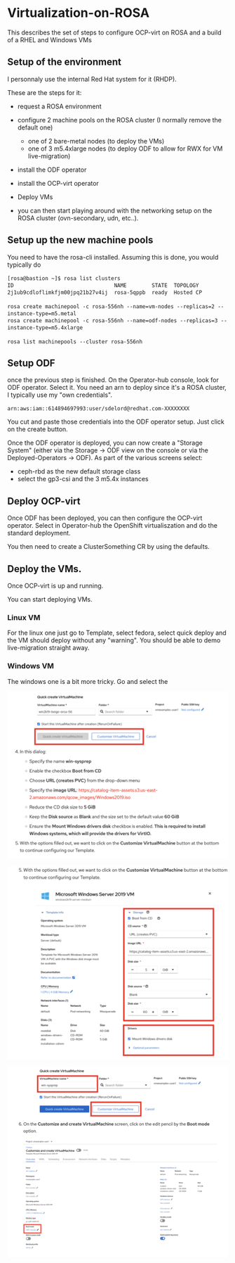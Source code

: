 # Virtualization-on-ROSA
This describes the set of steps to configure OCP-virt on ROSA and a build of a RHEL and Windows VMs



## Setup of the environment

I personnaly use the internal Red Hat system for it (RHDP).

These are the steps for it:
 - request a ROSA environment
 - configure 2 machine pools on the ROSA cluster (I normally remove the default one)
   - one of 2 bare-metal nodes (to deploy the VMs)
   - one of 3 m5.4xlarge nodes (to deploy ODF to allow for RWX for VM live-migration)

- install the ODF operator
- install the OCP-virt operator
- Deploy VMs
- you can then start playing around with the networking setup on the ROSA cluster (ovn-secondary, udn, etc..).


## Setup up the new machine pools

You need to have the rosa-cli installed.
Assuming this is done, you would typically do

```
[rosa@bastion ~]$ rosa list clusters
ID                                NAME        STATE  TOPOLOGY
2j1ub9cdloflimkfjm00jpq21b27v4ij  rosa-5qppb  ready  Hosted CP

rosa create machinepool -c rosa-556nh --name=vm-nodes --replicas=2 --instance-type=m5.metal
rosa create machinepool -c rosa-556nh --name=odf-nodes --replicas=3 --instance-type=m5.4xlarge

rosa list machinepools --cluster rosa-556nh
```


## Setup ODF
once the previous step is finished.
On the Operator-hub console, look for ODF operator. Select it.
You need an arn to deploy since it's a ROSA cluster, I typically use my "own credentials".

```
arn:aws:iam::614894697993:user/sdelord@redhat.com-XXXXXXXX
```
You cut and paste those credentials into the ODF operator setup.
Just click on the create button.


Once the ODF operator is deployed, you can now create a "Storage System" (either via the Storage -> ODF view on the console or via the Deployed-Operators -> ODF).
As part of the various screens select:
 - ceph-rbd as the new default storage class
 - select the gp3-csi and the 3 m5.4x instances

## Deploy OCP-virt
Once ODF has been deployed, you can then configure the OCP-virt operator.
Select in Operator-hub the OpenShift virtualiszation and do the standard deployment.

You then need to create a ClusterSomething CR by using the defaults.

## Deploy the VMs.

Once OCP-virt is up and running.

You can start deploying VMs.

### Linux VM
For the linux one just go to Template, select fedora, select quick deploy and the VM should deploy without any "warning". You should be able to demo live-migration straight away.


### Windows VM
The windows one is a bit more tricky.
Go and select the 


![Browser](https://github.com/SimonDelord/Virtualization-on-ROSA/blob/main/images/ocp-virt-windows-vm-1.png)

![Browser](https://github.com/SimonDelord/Virtualization-on-ROSA/blob/main/images/ocp-virt-windows-vm-2.png)

![Browser](https://github.com/SimonDelord/Virtualization-on-ROSA/blob/main/images/ocp-virt-windows-3.png)

